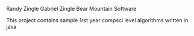 Randy Zingle
Gabriel Zingle
Bear Mountain Software

This project contains sample 1rst year compsci level algorithms written in java

